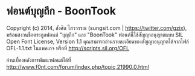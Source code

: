 # ฟอนต์บุญถึก - BoonTook

Copyright  (c) 2014, สังศิต ไสววรรณ (sungsit.com | https://twitter.com/gzix), พร้อมสงวนชื่อตระกูลฟอนต์ "บุญถึก" และ "BoonTook" ฟอนต์นี้ใช้สัญญาอนุญาตแบบ SIL Open Font License, Version 1.1 คุณสามารถอ่านรายละเอียดของสัญญาอนุญาตได้จากไฟล์ OFL-1.1.txt ในแพคเกจ หรือที่ <http://scripts.sil.org/OFL>

อ่านเบื้องหลังการพัฒนาฟอนต์ได้ที่ <http://www.f0nt.com/forum/index.php/topic,21990.0.html>
